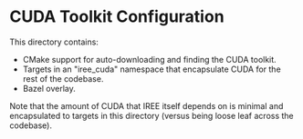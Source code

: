 # CUDA Toolkit Configuration

This directory contains:

* CMake support for auto-downloading and finding the CUDA toolkit.
* Targets in an "iree_cuda" namespace that encapsulate CUDA for the rest
  of the codebase.
* Bazel overlay.

Note that the amount of CUDA that IREE itself depends on is minimal and
encapsulated to targets in this directory (versus being loose leaf across the
codebase).
